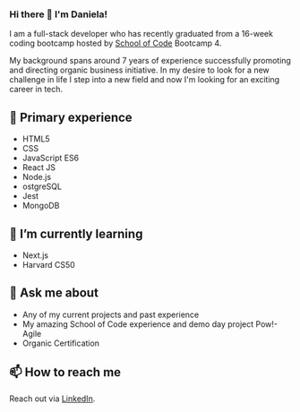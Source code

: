 ### Hi there 👋 I'm Daniela!

I am a full-stack developer who has recently graduated from a 16-week coding bootcamp hosted by [School of Code](https://github.com/SchoolOfCode) Bootcamp 4.

My background spans around 7 years of experience successfully promoting and directing organic business initiative. In my desire to look for a new challenge in life I step into a new field and now I'm looking for an exciting career in tech.

## :telescope: Primary experience
* HTML5
* CSS
* JavaScript ES6
* React JS
* Node.js
* ostgreSQL
* Jest
* MongoDB

## :seedling: I’m currently learning
* Next.js
* Harvard CS50

## :speech_balloon: Ask me about
* Any of my current projects and past experience
* My amazing School of Code experience and demo day project Pow!-Agile
* Organic Certification

## :mailbox: How to reach me
Reach out via [LinkedIn](www.linkedin.com/in/daniela-leva).
